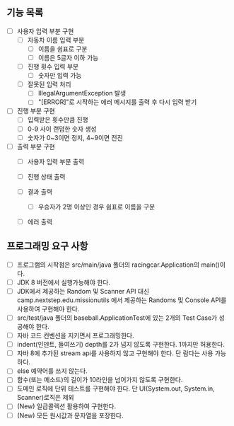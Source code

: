 ## 기능 목록
- [ ] 사용자 입력 부분 구현
  - [ ] 자동차 이름 입력 부분
    - [ ] 이름을 쉼표로 구분 
    - [ ] 이름은 5글자 이하 가능
  - [ ] 진행 횟수 입력 부분
    - [ ] 숫자만 입력 가능
  - [ ] 잘못된 입력 처리
    - [ ] IllegalArgumentException 발생
    - [ ] "[ERROR]"로 시작하는 에러 메시지를 출력 후 다시 입력 받기
- [ ] 진행 부분 구현
  - [ ] 입력받은 횟수만큼 진행
  - [ ] 0-9 사이 랜덤한 숫자 생성
  - [ ] 숫자가 0~3이면 정지, 4~9이면 전진
- [ ] 출력 부분 구현
  - [ ] 사용자 입력 부분 출력
  - [ ] 진행 상태 출력
  - [ ] 결과 출력
    - [ ] 우승자가 2명 이상인 경우 쉼표로 이름을 구분 
  - [ ] 에러 출력



## 프로그래밍 요구 사항
- [ ] 프로그램의 시작점은 src/main/java 폴더의 racingcar.Application의 main()이다.
- [ ] JDK 8 버전에서 실행가능해야 한다.
- [ ] JDK에서 제공하는 Random 및 Scanner API 대신 camp.nextstep.edu.missionutils 에서 제공하는 Randoms 및 Console API를 사용하여 구현해야 한다.
- [ ] src/test/java 폴더의 baseball.ApplicationTest에 있는 2개의 Test Case가 성공해야 한다.
- [ ] 자바 코드 컨벤션을 지키면서 프로그래밍한다.
- [ ] indent(인덴트, 들여쓰기) depth를 2가 넘지 않도록 구현한다. 1까지만 허용한다.
- [ ] 자바 8에 추가된 stream api를 사용하지 않고 구현해야 한다. 단 람다는 사용 가능하다.
- [ ] else 예약어를 쓰지 않는다.
- [ ] 함수(또는 메소드)의 길이가 10라인을 넘어가지 않도록 구현한다.
- [ ] 도메인 로직에 단위 테스트를 구현해야 한다. 단 UI(System.out, System.in, Scanner)로직은 제외
- [ ] (New) 일급콜렉션 활용하여 구현한다.
- [ ] (New) 모든 원시값과 문자열을 포장한다.
